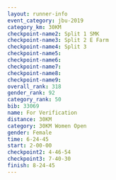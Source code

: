 ```yaml
---
layout: runner-info 
event_category: jbu-2019 
category_km: 30KM 
checkpoint-name2: Split 1 SMK 
checkpoint-name3: Split 2 E Farm 
checkpoint-name4: Split 3 
checkpoint-name5: 
checkpoint-name6: 
checkpoint-name7: 
checkpoint-name8: 
checkpoint-name9: 
overall_rank: 318
gender_rank: 92
category_rank: 50
bib: 33069
name: For Verification
distance: 30KM
category: 30KM Women Open
gender: Female
time: 6-24-45
start: 2-00-00
checkpoint2: 4-46-54
checkpoint3: 7-40-30
finish: 8-24-45
---
```

